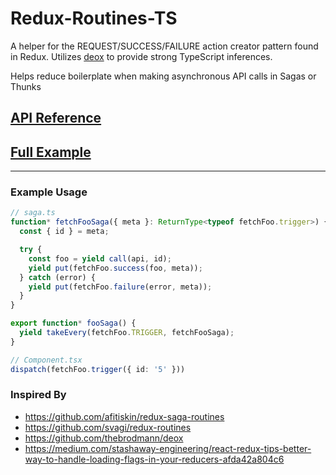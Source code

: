 # Redux-Routines-TS

A helper for the REQUEST/SUCCESS/FAILURE action creator pattern found in Redux.
Utilizes [deox](https://github.com/thebrodmann/deox) to provide strong TypeScript inferences.

Helps reduce boilerplate when making asynchronous API calls in Sagas or Thunks

## [API Reference](https://harrygogonis.github.io/redux-routines-ts/)
## [Full Example](https://codesandbox.io/s/typescript-redux-routines-c7nde)
---

### Example Usage
```ts
// saga.ts
function* fetchFooSaga({ meta }: ReturnType<typeof fetchFoo.trigger>) {
  const { id } = meta;

  try {
    const foo = yield call(api, id);
    yield put(fetchFoo.success(foo, meta));
  } catch (error) {
    yield put(fetchFoo.failure(error, meta));
  }
}

export function* fooSaga() {
  yield takeEvery(fetchFoo.TRIGGER, fetchFooSaga);
}

// Component.tsx
dispatch(fetchFoo.trigger({ id: '5' }))
```
### Inspired By
* https://github.com/afitiskin/redux-saga-routines
* https://github.com/svagi/redux-routines
* https://github.com/thebrodmann/deox
* https://medium.com/stashaway-engineering/react-redux-tips-better-way-to-handle-loading-flags-in-your-reducers-afda42a804c6